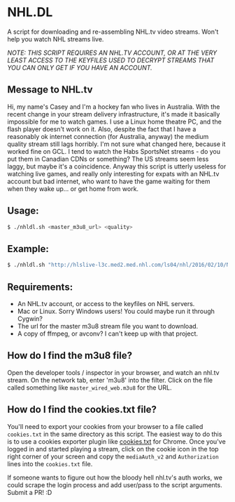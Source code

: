 # NHL.DL
A script for downloading and re-assembling NHL.tv video streams. Won't help you
watch NHL streams live.

*NOTE: THIS SCRIPT REQUIRES AN NHL.TV ACCOUNT, OR AT THE VERY LEAST ACCESS TO THE KEYFILES USED TO DECRYPT STREAMS THAT YOU CAN ONLY GET IF YOU HAVE AN ACCOUNT.*

## Message to NHL.tv
Hi, my name's Casey and I'm a hockey fan who lives in Australia. With the
recent change in your stream delivery infrastructure, it's made it basically
impossible for me to watch games. I use a Linux home theatre PC, and the flash
player doesn't work on it. Also, despite the fact that I have a reasonably ok
internet connection (for Australia, anyway) the medium quality stream still
lags horribly. I'm not sure what changed here, because it worked fine on GCL.
I tend to watch the Habs SportsNet streams - do you put them in Canadian CDNs
or something? The US streams seem less laggy, but maybe it's a coincidence.
Anyway this script is utterly useless for watching live games, and really only
interesting for expats with an NHL.tv account but bad internet, who want to have
the game waiting for them when they wake up... or get home from work.

## Usage:
```bash
$ ./nhldl.sh <master_m3u8_url> <quality>
```

## Example:
```bash
$ ./nhldl.sh "http://hlslive-l3c.med2.med.nhl.com/ls04/nhl/2016/02/10/NHL_GAME_VIDEO_TBLMTL_M2_HOME_20160210/master_wired_web.m3u8" 2500
```

## Requirements:
* An NHL.tv account, or access to the keyfiles on NHL servers.
* Mac or Linux. Sorry Windows users! You could maybe run it through Cygwin?
* The url for the master m3u8 stream file you want to download.
* A copy of ffmpeg, or avconv? I can't keep up with that project.

## How do I find the m3u8 file?
Open the developer tools / inspector in your browser, and watch an nhl.tv
stream. On the network tab, enter 'm3u8' into the filter. Click on the file
called something like `master_wired_web.m3u8` for the URL.

## How do I find the cookies.txt file?
You'll need to export your cookies from your browser to a file called
`cookies.txt` in the same directory as this script. The easiest way to do this
is to use a cookies exporter plugin like [cookies.txt](https://chrome.google.com/webstore/detail/cookiestxt/njabckikapfpffapmjgojcnbfjonfjfg)
for Chrome. Once you've logged in and started playing a stream, click on the
cookie icon in the top right corner of your screen and copy the `mediaAuth_v2`
and `Authorization` lines into the `cookies.txt` file.

If someone wants to figure out how the bloody hell nhl.tv's auth works, we
could scrape the login process and add user/pass to the script arguments. Submit
a PR! :D
